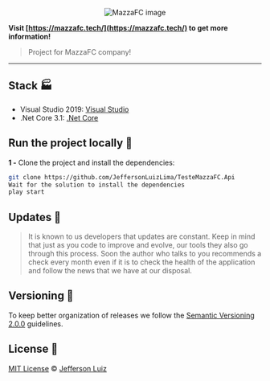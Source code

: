 <p align="center">
  <img src="https://mazzafc.tech/images/logo.png" 
   alt="MazzaFC image" />
</p>

**Visit [https://mazzafc.tech/](https://mazzafc.tech/) to get more information!**

> Project for MazzaFC company!

---

## Stack 🏭

- Visual Studio 2019: [Visual Studio](https://visualstudio.microsoft.com/pt-br/downloads/)
- .Net Core 3.1: [.Net Core](https://dotnet.microsoft.com/download/dotnet/3.1)

## Run the project locally 🔧

**1 -** Clone the project and install the dependencies:

```sh
git clone https://github.com/JeffersonLuizLima/TesteMazzaFC.Api
Wait for the solution to install the dependencies
play start
```
## Updates 🎨

> It is known to us developers that updates are constant. Keep in mind that just as you code to improve and evolve, our tools
> they also go through this process. Soon the author who talks to you recommends a check every month even if it is to check the health of the application and follow the news
> that we have at our disposal.

## Versioning 📝

To keep better organization of releases we follow the [Semantic Versioning 2.0.0](http://semver.org/) guidelines.

## License 📝

[MIT License](https://opensource.org/licenses/MIT) © [Jefferson Luiz](https://github.com/JeffersonLuizLima)

